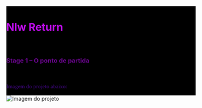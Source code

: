  <div style="background-color: #000000; display:flex; flex-direction: column; gap:20px">
      <h1 style="color: #bc0ce8">Nlw Return</h1>
      <h3 style="color: #69058d">Stage 1 – O ponto de partida</h3>
      <p style="color: #430688; font-family: cursive; font-size: 15px">
        Imagem do projeto abaixo:
      </p>
    </div>
    <img src="../ImagemProjeto/mobile.png" alt="Imagem do projeto" />
